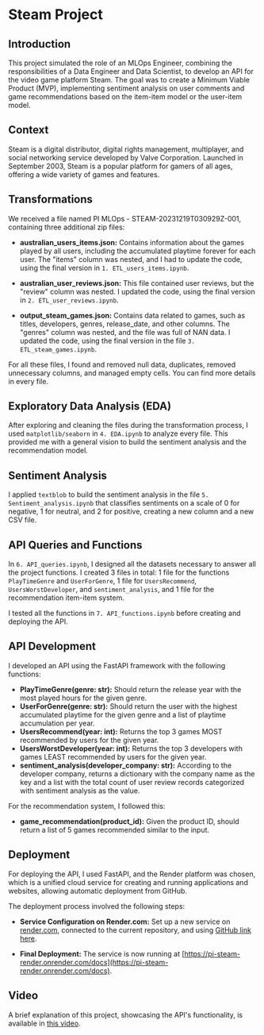 # Steam Project

## Introduction
This project simulated the role of an MLOps Engineer, combining the responsibilities of a Data Engineer and Data Scientist, to develop an API for the video game platform Steam. The goal was to create a Minimum Viable Product (MVP), implementing sentiment analysis on user comments and game recommendations based on the item-item model or the user-item model.

## Context
Steam is a digital distributor, digital rights management, multiplayer, and social networking service developed by Valve Corporation. Launched in September 2003, Steam is a popular platform for gamers of all ages, offering a wide variety of games and features.

## Transformations
We received a file named PI MLOps - STEAM-20231219T030929Z-001, containing three additional zip files:

- **australian_users_items.json:** Contains information about the games played by all users, including the accumulated playtime forever for each user. The "items" column was nested, and I had to update the code, using the final version in `1. ETL_users_items.ipynb`.

- **australian_user_reviews.json:** This file contained user reviews, but the "review" column was nested. I updated the code, using the final version in `2. ETL_user_reviews.ipynb`.

- **output_steam_games.json:** Contains data related to games, such as titles, developers, genres, release_date, and other columns. The "genres" column was nested, and the file was full of NAN data. I updated the code, using the final version in the file `3. ETL_steam_games.ipynb`.

For all these files, I found and removed null data, duplicates, removed unnecessary columns, and managed empty cells. You can find more details in every file.

## Exploratory Data Analysis (EDA)
After exploring and cleaning the files during the transformation process, I used `matplotlib/seaborn` in `4. EDA.ipynb` to analyze every file. This provided me with a general vision to build the sentiment analysis and the recommendation model.

## Sentiment Analysis
I applied `textblob` to build the sentiment analysis in the file `5. Sentiment_analysis.ipynb` that classifies sentiments on a scale of 0 for negative, 1 for neutral, and 2 for positive, creating a new column and a new CSV file.

## API Queries and Functions
In `6. API_queries.ipynb`, I designed all the datasets necessary to answer all the project functions. I created 3 files in total: 1 file for the functions `PlayTimeGenre` and `UserForGenre`, 1 file for `UsersRecommend`, `UsersWorstDeveloper`, and `sentiment_analysis`, and 1 file for the recommendation item-item system.

I tested all the functions in `7. API_functions.ipynb` before creating and deploying the API.

## API Development
I developed an API using the FastAPI framework with the following functions:

- **PlayTimeGenre(genre: str):** Should return the release year with the most played hours for the given genre.
- **UserForGenre(genre: str):** Should return the user with the highest accumulated playtime for the given genre and a list of playtime accumulation per year.
- **UsersRecommend(year: int):** Returns the top 3 games MOST recommended by users for the given year.
- **UsersWorstDeveloper(year: int):** Returns the top 3 developers with games LEAST recommended by users for the given year.
- **sentiment_analysis(developer_company: str):** According to the developer company, returns a dictionary with the company name as the key and a list with the total count of user review records categorized with sentiment analysis as the value.

For the recommendation system, I followed this:

- **game_recommendation(product_id):** Given the product ID, should return a list of 5 games recommended similar to the input.

## Deployment
For deploying the API, I used FastAPI, and the Render platform was chosen, which is a unified cloud service for creating and running applications and websites, allowing automatic deployment from GitHub.

The deployment process involved the following steps:

- **Service Configuration on Render.com:** Set up a new service on [render.com](https://render.com), connected to the current repository, and using [GitHub link here](https://github.com/ajalvarez75/PI-STEAM.git).

- **Final Deployment:** The service is now running at [https://pi-steam-render.onrender.com/docs](https://pi-steam-render.onrender.com/docs).

## Video
A brief explanation of this project, showcasing the API's functionality, is available in [this video](https://youtu.be/l54r0iMK0rE).